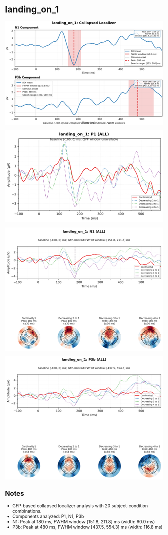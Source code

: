 # landing_on_1

![figure](docs/assets/plots/landing_on_1/landing_on_1-collapsed_localizer.png)

![figure](docs/assets/plots/landing_on_1/landing_on_1-P1.png)

![figure](docs/assets/plots/landing_on_1/landing_on_1-N1.png)

![figure](docs/assets/plots/landing_on_1/landing_on_1-P3b.png)


## Notes

- GFP-based collapsed localizer analysis with 20 subject-condition combinations.
- Components analyzed: P1, N1, P3b
- N1: Peak at 180 ms, FWHM window [151.8, 211.8] ms (width: 60.0 ms)
- P3b: Peak at 480 ms, FWHM window [437.5, 554.3] ms (width: 116.8 ms)
